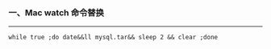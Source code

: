 ### 一、Mac watch 命令替换

***

```shell
while true ;do date&&ll mysql.tar&& sleep 2 && clear ;done
```

